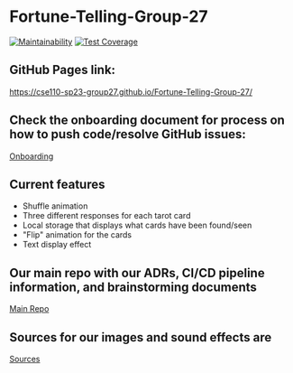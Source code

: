 # Fortune-Telling-Group-27
[![Maintainability](https://api.codeclimate.com/v1/badges/87f25017229aa77c661a/maintainability)](https://codeclimate.com/github/cse110-sp23-group27/Fortune-Telling-Group-27/maintainability)
[![Test Coverage](https://api.codeclimate.com/v1/badges/87f25017229aa77c661a/test_coverage)](https://codeclimate.com/github/cse110-sp23-group27/Fortune-Telling-Group-27/test_coverage)

## GitHub Pages link:

https://cse110-sp23-group27.github.io/Fortune-Telling-Group-27/

## Check the onboarding document for process on how to push code/resolve GitHub issues:

[Onboarding](/specs/documentation/onboard.md)

## Current features
* Shuffle animation
* Three different responses for each tarot card
* Local storage that displays what cards have been found/seen
* "Flip" animation for the cards
* Text display effect

## Our main repo with our ADRs, CI/CD pipeline information, and brainstorming documents
[Main Repo](https://github.com/cse110-sp23-group27/cse110-sp23-group27)

## Sources for our images and sound effects are
[Sources](https://github.com/cse110-sp23-group27/Fortune-Telling-Group-27/blob/main/specs/documentation/images-and-sounds-sources.md)

